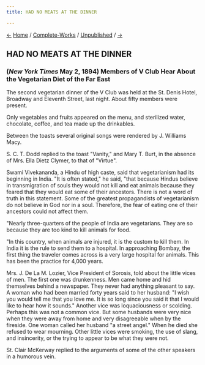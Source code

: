 ```yaml
---
title: HAD NO MEATS AT THE DINNER

---
```

<div>

[←](ii_your_highness.htm) [Home](../../index.htm) /
[Complete-Works](../complete_works.htm) /
[Unpublished](unpublished_contents.htm) /
[→](arizonarepublican_08301893.htm)

  

## HAD NO MEATS AT THE DINNER

### (*New York Times* May 2, 1894)  Members of V Club Hear About the Vegetarian Diet of the Far East

The second vegetarian dinner of the V Club was held at the St. Denis
Hotel, Broadway and Eleventh Street, last night. About fifty members
were present.

Only vegetables and fruits appeared on the menu, and sterilized water,
chocolate, coffee, and tea made up the drinkables.

Between the toasts several original songs were rendered by J. Williams
Macy.

S. C. T. Dodd replied to the toast "Vanity," and Mary T. Burt, in the
absence of Mrs. Ella Dietz Clymer, to that of "Virtue".

Swami Vivekananda, a Hindu of high caste, said that vegetarianism had
its beginning in India. "It is often stated," he said, "that because
Hindus believe in transmigration of souls they would not kill and eat
animals because they feared that they would eat some of their ancestors.
There is not a word of truth in this statement. Some of the greatest
propagandists of vegetarianism do not believe in God nor in a soul.
Therefore, the fear of eating one of their ancestors could not affect
them.

"Nearly three-quarters of the people of India are vegetarians. They are
so because they are too kind to kill animals for food.

"In this country, when animals are injured, it is the custom to kill
them. In India it is the rule to send them to a hospital. In approaching
Bombay, the first thing the traveler comes across is a very large
hospital for animals. This has been the practice for 4,000 years.

Mrs. J. De La M. Lozier, Vice President of Sorosis, told about the
little vices of men. The first one was drunkenness. Men came home and
hid themselves behind a newspaper. They never had anything pleasant to
say. A woman who had been married forty years said to her husband: "I
wish you would tell me that you love me. It is so long since you said it
that I would like to hear how it sounds." Another vice was
loquaciousness or scolding. Perhaps this was not a common vice. But some
husbands were very nice when they were away from home and very
disagreeable when by the fireside. One woman called her husband "a
street angel." When he died she refused to wear mourning. Other little
vices were smoking, the use of slang, and insincerity, or the trying to
appear to be what they were not.

St. Clair McKerway replied to the arguments of some of the other
speakers in a humorous vein.

</div>
